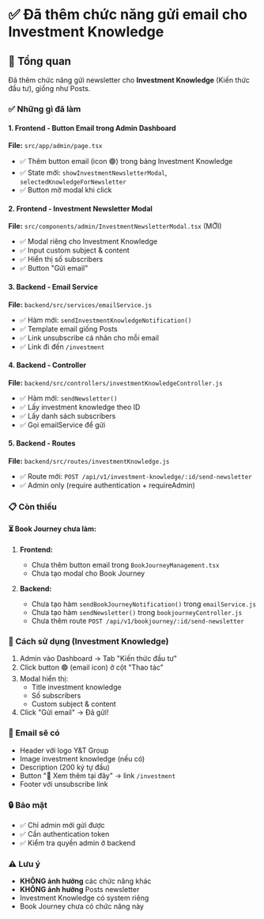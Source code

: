# ✅ Đã thêm chức năng gửi email cho Investment Knowledge

## 🎯 Tổng quan

Đã thêm chức năng gửi newsletter cho **Investment Knowledge** (Kiến thức đầu tư), giống như Posts.

### ✅ Những gì đã làm

#### 1. **Frontend - Button Email trong Admin Dashboard**
**File:** `src/app/admin/page.tsx`

- ✅ Thêm button email (icon 🟢) trong bảng Investment Knowledge
- ✅ State mới: `showInvestmentNewsletterModal`, `selectedKnowledgeForNewsletter`
- ✅ Button mở modal khi click

#### 2. **Frontend - Investment Newsletter Modal**
**File:** `src/components/admin/InvestmentNewsletterModal.tsx` (MỚI)

- ✅ Modal riêng cho Investment Knowledge
- ✅ Input custom subject & content
- ✅ Hiển thị số subscribers
- ✅ Button "Gửi email"

#### 3. **Backend - Email Service**
**File:** `backend/src/services/emailService.js`

- ✅ Hàm mới: `sendInvestmentKnowledgeNotification()`
- ✅ Template email giống Posts
- ✅ Link unsubscribe cá nhân cho mỗi email
- ✅ Link đi đến `/investment`

#### 4. **Backend - Controller**
**File:** `backend/src/controllers/investmentKnowledgeController.js`

- ✅ Hàm mới: `sendNewsletter()`
- ✅ Lấy investment knowledge theo ID
- ✅ Lấy danh sách subscribers
- ✅ Gọi emailService để gửi

#### 5. **Backend - Routes**
**File:** `backend/src/routes/investmentKnowledge.js`

- ✅ Route mới: `POST /api/v1/investment-knowledge/:id/send-newsletter`
- ✅ Admin only (require authentication + requireAdmin)

### 📋 Còn thiếu

#### ⏳ **Book Journey chưa làm:**

1. **Frontend:**
   - Chưa thêm button email trong `BookJourneyManagement.tsx`
   - Chưa tạo modal cho Book Journey

2. **Backend:**
   - Chưa tạo hàm `sendBookJourneyNotification()` trong `emailService.js`
   - Chưa tạo hàm `sendNewsletter()` trong `bookjourneyController.js`
   - Chưa thêm route `POST /api/v1/bookjourney/:id/send-newsletter`

### 🎯 Cách sử dụng (Investment Knowledge)

1. Admin vào Dashboard → Tab "Kiến thức đầu tư"
2. Click button 🟢 (email icon) ở cột "Thao tác"
3. Modal hiển thị:
   - Title investment knowledge
   - Số subscribers
   - Custom subject & content
4. Click "Gửi email" → Đã gửi!

### 📧 Email sẽ có

- Header với logo Y&T Group
- Image investment knowledge (nếu có)
- Description (200 ký tự đầu)
- Button "🔗 Xem thêm tại đây" → link `/investment`
- Footer với unsubscribe link

### 🔒 Bảo mật

- ✅ Chỉ admin mới gửi được
- ✅ Cần authentication token
- ✅ Kiểm tra quyền admin ở backend

### ⚠️ Lưu ý

- **KHÔNG ảnh hưởng** các chức năng khác
- **KHÔNG ảnh hưởng** Posts newsletter
- Investment Knowledge có system riêng
- Book Journey chưa có chức năng này
